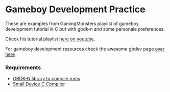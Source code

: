 # Gameboy Development Practice

These are examples from GamingMonsters playlist of gameboy development tutorial in C but with gbdk-n and some personale preferences.

Check his tutorial playlist [here on youtube](https://www.youtube.com/playlist?list=PLeEj4c2zF7PaFv5MPYhNAkBGrkx4iPGJo).

For gameboy development resources check the awesome gbdev page [over here](https://github.com/gbdev/awesome-gbdev)


### Requirements

- [GBDK-N library to compile roms](https://github.com/andreasjhkarlsson/gbdk-n)
- [Small Device C Compiler](http://sdcc.sourceforge.net/)

